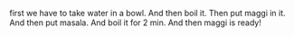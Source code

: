 first we have to take water in a bowl.
And then boil it.
 Then put maggi in it.
And then put masala.
 And boil it for 2 min.
  And then maggi is ready!